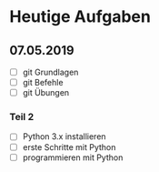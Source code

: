 # Heutige Aufgaben
## 07.05.2019

- [ ] git Grundlagen
- [ ] git Befehle
- [ ] git Übungen

### Teil 2
- [ ] Python 3.x installieren
- [ ] erste Schritte mit Python
- [ ] programmieren mit Python
